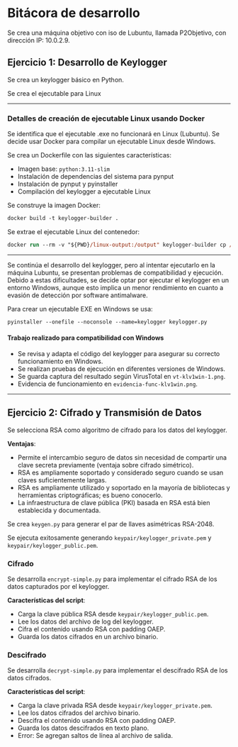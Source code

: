 # Bitácora de desarrollo

Se crea una máquina objetivo con iso de Lubuntu, llamada P2Objetivo, con dirección IP: 10.0.2.9.

## Ejercicio 1: Desarrollo de Keylogger

Se crea un keylogger básico en Python.

Se crea el ejecutable para Linux

---
### Detalles de creación de ejecutable Linux usando Docker

Se identifica que el ejecutable .exe no funcionará en Linux (Lubuntu). Se decide usar Docker para compilar un ejecutable Linux desde Windows.

Se crea un Dockerfile con las siguientes características:
- Imagen base: `python:3.11-slim`
- Instalación de dependencias del sistema para pynput
- Instalación de pynput y pyinstaller
- Compilación del keylogger a ejecutable Linux

Se construye la imagen Docker:
```ps
docker build -t keylogger-builder .
```

Se extrae el ejecutable Linux del contenedor:
```ps
docker run --rm -v "${PWD}/linux-output:/output" keylogger-builder cp /app/dist/keylogger /output/
```

---

Se continúa el desarrollo del keylogger, pero al intentar ejecutarlo en la máquina Lubuntu, se presentan problemas de compatibilidad y ejecución. Debido a estas dificultades, se decide optar por ejecutar el keylogger en un entorno Windows, aunque esto implica un menor rendimiento en cuanto a evasión de detección por software antimalware.

Para crear un ejecutable EXE en Windows se usa:
```ps
pyinstaller --onefile --noconsole --name=keylogger keylogger.py
```

#### Trabajo realizado para compatibilidad con Windows

- Se revisa y adapta el código del keylogger para asegurar su correcto funcionamiento en Windows.
- Se realizan pruebas de ejecución en diferentes versiones de Windows.
- Se guarda captura del resultado según VirusTotal en `vt-klv1win-1.png`.
- Evidencia de funcionamiento en `evidencia-func-klv1win.png`.

---

## Ejercicio 2: Cifrado y Transmisión de Datos

Se selecciona RSA como algoritmo de cifrado para los datos del keylogger.

**Ventajas**:
- Permite el intercambio seguro de datos sin necesidad de compartir una clave secreta previamente (ventaja sobre cifrado simétrico).
- RSA es ampliamente soportado y considerado seguro cuando se usan claves suficientemente largas.
- RSA es ampliamente utilizado y soportado en la mayoría de bibliotecas y herramientas criptográficas; es bueno conocerlo.
- La infraestructura de clave pública (PKI) basada en RSA está bien establecida y documentada.

Se crea `keygen.py` para generar el par de llaves asimétricas RSA-2048.

Se ejecuta exitosamente generando `keypair/keylogger_private.pem` y `keypair/keylogger_public.pem`.

### Cifrado

Se desarrolla `encrypt-simple.py` para implementar el cifrado RSA de los datos capturados por el keylogger.

**Características del script**:
- Carga la clave pública RSA desde `keypair/keylogger_public.pem`.
- Lee los datos del archivo de log del keylogger.
- Cifra el contenido usando RSA con padding OAEP.
- Guarda los datos cifrados en un archivo binario.

### Descifrado

Se desarrolla `decrypt-simple.py` para implementar el descifrado RSA de los datos cifrados.

**Características del script**:
- Carga la clave privada RSA desde `keypair/keylogger_private.pem`.
- Lee los datos cifrados del archivo binario.
- Descifra el contenido usando RSA con padding OAEP.
- Guarda los datos descifrados en texto plano.
- Error: Se agregan saltos de línea al archivo de salida.
